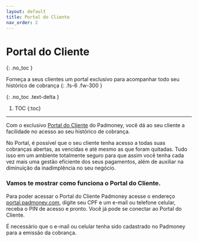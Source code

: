 ```yaml
---
layout: default
title: Portal do Cliente
nav_order: 2
---
```


# Portal do Cliente
{: .no_toc }

Forneça a seus clientes um portal exclusivo para acompanhar todo seu histórico de cobrança
{: .fs-6 .fw-300 }

{: .no_toc .text-delta }

1. TOC
{:toc}

---

Com o exclusivo [Portal do Cliente](https://portal.padmoney.com) do Padmoney, você dá ao seu cliente a facilidade no acesso ao seu histórico de cobrança. 

No Portal, é possível que o seu cliente tenha acesso a todas suas cobranças abertas, as vencidas e até mesmo as que foram quitadas. Tudo isso em um ambiente totalmente seguro para que assim você tenha cada vez mais uma gestão eficiente dos seus pagamentos, além de auxiliar na diminuição da inadimplência no seu negócio.

### Vamos te mostrar como funciona o Portal do Cliente.

Para poder acessar o Portal do Cliente Padmoney acesse o endereço [portal.padmoney.com](https://portal.padmoney.com), digite seu CPF e um e-mail ou telefone celular, receba o PIN de acesso e pronto. Você já pode se conectar ao Portal do Cliente.

É necessário que o e-mail ou celular tenha sido cadastrado no Padmoney para a emissão da cobrança.
